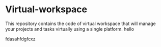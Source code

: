 # Virtual-workspace
This repository contains the code of virtual workspace that will manage your projects and tasks virtually using a single platform. 
hello

fdasahfdgfcxz
